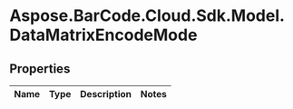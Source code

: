 # Aspose.BarCode.Cloud.Sdk.Model.DataMatrixEncodeMode

## Properties

Name | Type | Description | Notes
---- | ---- | ----------- | -----

